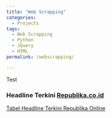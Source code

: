 ```yaml
---
title: "Web Scrapping"
categories:
  - Projects
tags:
  - Web Scrapping
  - Python
  - JQuery
  - HTML
permalink: /webscrapping/

---
```


Test

### Headline Terkini [Republika.co.id](http://www.Republika.co.id)

[Tabel Headline Terkini Republika Online](https://fachdf.github.io/fachridf.github.io/scrap.html)